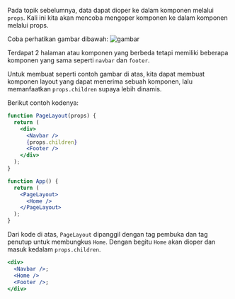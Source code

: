 Pada topik sebelumnya, data dapat dioper ke dalam komponen melalui `props`. Kali ini kita akan mencoba mengoper komponen ke dalam komponen melalui props.

Coba perhatikan gambar dibawah:
![gambar]()

Terdapat 2 halaman atau komponen yang berbeda tetapi memiliki beberapa komponen yang sama seperti `navbar` dan `footer`.

Untuk membuat seperti contoh gambar di atas, kita dapat membuat komponen layout yang dapat menerima sebuah komponen, lalu memanfaatkan `props.children` supaya lebih dinamis.

Berikut contoh kodenya:

```jsx
function PageLayout(props) {
  return (
    <div>
      <Navbar />
      {props.children}
      <Footer />
    </div>
  );
}

function App() {
  return (
    <PageLayout>
      <Home />
    </PageLayout>
  );
}
```

Dari kode di atas, `PageLayout` dipanggil dengan tag pembuka dan tag penutup untuk membungkus `Home`. Dengan begitu `Home` akan dioper dan masuk kedalam `props.children`.

```jsx
<div>
  <Navbar />;
  <Home />
  <Footer />;
</div>
```
